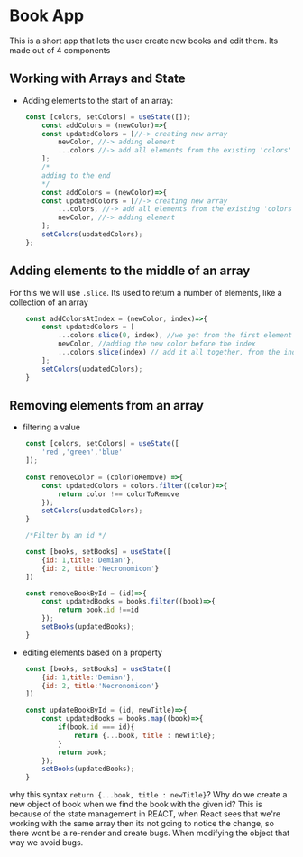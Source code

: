 # Book App
This is a short app that lets the user create new books and edit them. Its made out of 4 components

## Working with Arrays and State
* Adding elements to the start of an array:
```javascript
    const [colors, setColors] = useState([]);
        const addColors = (newColor)=>{
        const updatedColors = [//-> creating new array
            newColor, //-> adding element
            ...colors //-> add all elements from the existing 'colors' array
        ];
        /*
        adding to the end
        */
        const addColors = (newColor)=>{
        const updatedColors = [//-> creating new array
            ...colors, //-> add all elements from the existing 'colors' array
            newColor, //-> adding element
        ];
        setColors(updatedColors);
    };
```

## Adding elements to the middle of an array
For this we will use ```.slice```. Its used to return a number of elements, like a collection of an array
```javascript
    const addColorsAtIndex = (newColor, index)=>{
        const updatedColors = [
            ...colors.slice(0, index), //we get from the first element to a given index
            newColor, //adding the new color before the index
            ...colors.slice(index) // add it all together, from the index to the end of the array
        ];
        setColors(updatedColors);
    }
```

## Removing elements from an array
* filtering a value
```javascript
    const [colors, setColors] = useState([
        'red','green','blue'
    ]);
    
    const removeColor = (colorToRemove) =>{
        const updatedColors = colors.filter((color)=>{
            return color !== colorToRemove
        });
        setColors(updatedColors);
    }

    /*Filter by an id */

    const [books, setBooks] = useState([
        {id: 1,title:'Demian'},
        {id: 2, title:'Necronomicon'}
    ])

    const removeBookById = (id)=>{
        const updatedBooks = books.filter((book)=>{
            return book.id !==id
        });
        setBooks(updatedBooks);
    }

```
* editing elements based on a property
```javascript
    const [books, setBooks] = useState([
        {id: 1,title:'Demian'},
        {id: 2, title:'Necronomicon'}
    ])

    const updateBookById = (id, newTitle)=>{
        const updatedBooks = books.map((book)=>{
            if(book.id === id){
                return {...book, title : newTitle};
            }
            return book;
        });
        setBooks(updatedBooks);
    }

```
why this syntax ``` return {...book, title : newTitle} ```?
Why do we create a new object of book when we find the book with
the given id?
This is because of the state management in REACT, when React sees that we're working with the same array then its not going to notice the change, so there wont be a re-render and create bugs. When modifying the object that way we avoid bugs.
